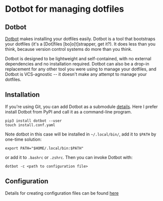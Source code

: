 # Dotbot for managing dotfiles


## Dotbot
[Dotbot](https://github.com/anishathalye/dotbot) makes installing your dotfiles easily. Dotbot is a tool that bootstraps
your dotfiles (it's a [Dot]files [bo]o[t]strapper, get it?). It does less than
you think, because version control systems do more than you think.

Dotbot is designed to be lightweight and self-contained, with no external dependencies
and no installation required. Dotbot can also be a drop-in replacement for any other
tool you were using to manage your dotfiles, and Dotbot is VCS-agnostic -- it
doesn't make any attempt to manage your dotfiles.


## Installation
If you're using Git, you can add Dotbot as a submodule [details](.https://github.com/anishathalye/dotbot#integrate-with-existing-dotfiles). Here I prefer install Dotbot
from PyPI and call it as a command-line program.
```shell
pip3 install dotbot --user
touch install.conf.yaml
```
Note dotbot in this case will be installed in `~/.local/bin/`, add it to `$PATH`
by one-time solution:
```shell
export PATH="$HOME/.local/bin:$PATH"
```
or add it to `.bashrc` or `.zshrc`. Then you can invoke Dotbot with:
```shell
dotbot -c <path to configuration file>
```

## Configuration
Details for creating configuration files can be found [here](https://github.com/anishathalye/dotbot/tree/f5e019105ec5a70a71d5afa78dc44baa0e87b721#configuration)
